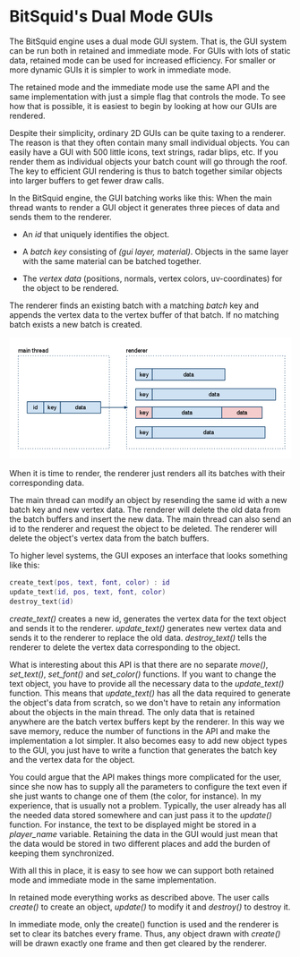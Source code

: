 # BitSquid's Dual Mode GUIs

The BitSquid engine uses a dual mode GUI system. That is, the GUI system can be run both in retained and immediate mode. For GUIs with lots of static data, retained mode can be used for increased efficiency. For smaller or more dynamic GUIs it is simpler to work in immediate mode.

The retained mode and the immediate mode use the same API and the same implementation with just a simple flag that controls the mode. To see how that is possible, it is easiest to begin by looking at how our GUIs are rendered.

Despite their simplicity, ordinary 2D GUIs can be quite taxing to a renderer. The reason is that they often contain many small individual objects. You can easily have a GUI with 500 little icons, text strings, radar blips, etc. If you render them as individual objects your batch count will go through the roof. The key to efficient GUI rendering is thus to batch together similar objects into larger buffers to get fewer draw calls.

In the BitSquid engine, the GUI batching works like this: When the main thread wants to render a GUI object it generates three pieces of data and sends them to the renderer.

* An *id* that uniquely identifies the object.

* A *batch key* consisting of *(gui layer, material)*. Objects in the same layer with the same material can be batched together.

* The *vertex data* (positions, normals, vertex colors, uv-coordinates) for the object to be rendered.

The renderer finds an existing batch with a matching *batch* key and appends the vertex data to the vertex buffer of that batch. If no matching batch exists a new batch is created.

![flow](dual-mode-guis.png)

When it is time to render, the renderer just renders all its batches with their corresponding data.

The main thread can modify an object by resending the same id with a new batch key and new vertex data. The renderer will delete the old data from the batch buffers and insert the new data. The main thread can also send an id to the renderer and request the object to be deleted. The renderer will delete the object's vertex data from the batch buffers.

To higher level systems, the GUI exposes an interface that looks something like this:

```lua
create_text(pos, text, font, color) : id
update_text(id, pos, text, font, color)
destroy_text(id)
```

*create_text()* creates a new id, generates the vertex data for the text object and sends it to the renderer. *update_text()* generates new vertex data and sends it to the renderer to replace the old data. *destroy_text()* tells the renderer to delete the vertex data corresponding to the object.

What is interesting about this API is that there are no separate *move()*, *set_text()*, *set_font()* and *set_color()* functions. If you want to change the text object, you have to provide all the necessary data to the *update_text()* function. This means that *update_text()* has all the data required to generate the object's data from scratch, so we don't have to retain any information about the objects in the main thread. The only data that is retained anywhere are the batch vertex buffers kept by the renderer. In this way we save memory, reduce the number of functions in the API and make the implementation a lot simpler. It also becomes easy to add new object types to the GUI, you just have to write a function that generates the batch key and the vertex data for the object.

You could argue that the API makes things more complicated for the user, since she now has to supply all the parameters to configure the text even if she just wants to change one of them (the color, for instance).  In my experience, that is usually not a problem. Typically, the user already has all the needed data stored somewhere and can just pass it to the *update()* function. For instance, the text to be displayed might be stored in a *player_name* variable. Retaining the data in the GUI would just mean that the data would be stored in two different places and add the burden of keeping them synchronized.

With all this in place, it is easy to see how we can support both retained mode and immediate mode in the same implementation.

In retained mode everything works as described above. The user calls *create()* to create an object, *update()* to modify it and *destroy()* to destroy it.

In immediate mode, only the create() function is used and the renderer is set to clear its batches every frame. Thus, any object drawn with *create()* will be drawn exactly one frame and then get cleared by the renderer.
